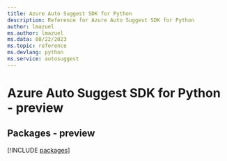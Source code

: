 ```yaml
---
title: Azure Auto Suggest SDK for Python
description: Reference for Azure Auto Suggest SDK for Python
author: lmazuel
ms.author: lmazuel
ms.data: 08/22/2023
ms.topic: reference
ms.devlang: python
ms.service: autosuggest
---
```

# Azure Auto Suggest SDK for Python - preview
## Packages - preview
[!INCLUDE [packages](auto-suggest-index.md)]
